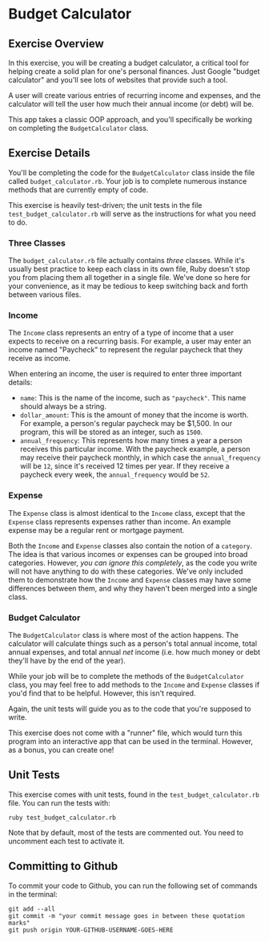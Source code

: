 # Budget Calculator

## Exercise Overview

In this exercise, you will be creating a budget calculator, a critical tool for helping create a solid plan for one's personal finances. Just Google "budget calculator" and you'll see lots of websites that provide such a tool.

A user will create various entries of recurring income and expenses, and the calculator will tell the user how much their annual income (or debt) will be.

This app takes a classic OOP approach, and you'll specifically be working on completing the `BudgetCalculator` class.

## Exercise Details

You'll be completing the code for the `BudgetCalculator` class inside the file called `budget_calculator.rb`. Your job is to complete numerous instance methods that are currently empty of code.

This exercise is heavily test-driven; the unit tests in the file `test_budget_calculator.rb` will serve as the instructions for what you need to do.

### Three Classes

The `budget_calculator.rb` file actually contains _three_ classes. While it's usually best practice to keep each class in its own file, Ruby doesn't stop you from placing them all together in a single file. We've done so here for your convenience, as it may be tedious to keep switching back and forth between various files.

### Income

The `Income` class represents an entry of a type of income that a user expects to receive on a recurring basis. For example, a user may enter an income named "Paycheck" to represent the regular paycheck that they receive as income.

When entering an income, the user is required to enter three important details:

- `name`: This is the name of the income, such as `"paycheck"`. This name should always be a string.
- `dollar_amount`: This is the amount of money that the income is worth. For example, a person's regular paycheck may be $1,500. In our program, this will be stored as an integer, such as `1500`.
- `annual_frequency`: This represents how many times a year a person receives this particular income. With the paycheck example, a person may receive their paycheck monthly, in which case the `annual_frequency` will be `12`, since it's received 12 times per year. If they receive a paycheck every week, the `annual_frequency` would be `52`.

### Expense

The `Expense` class is almost identical to the `Income` class, except that the `Expense` class represents expenses rather than income. An example expense may be a regular rent or mortgage payment.

Both the `Income` and `Expense` classes also contain the notion of a `category`. The idea is that various incomes or expenses can be grouped into broad categories. However, _you can ignore this completely_, as the code you write will not have anything to do with these categories. We've only included them to demonstrate how the `Income` and `Expense` classes may have some differences between them, and why they haven't been merged into a single class.

### Budget Calculator

The `BudgetCalculator` class is where most of the action happens. The calculator will calculate things such as a person's total annual income, total annual expenses, and total annual _net_ income (i.e. how much money or debt they'll have by the end of the year).

While your job will be to complete the methods of the `BudgetCalculator` class, you may feel free to add methods to the `Income` and `Expense` classes if you'd find that to be helpful. However, this isn't required.

Again, the unit tests will guide you as to the code that you're supposed to write.

This exercise does not come with a "runner" file, which would turn this program into an interactive app that can be used in the terminal. However, as a bonus, you can create one!

## Unit Tests

This exercise comes with unit tests, found in the `test_budget_calculator.rb` file. You can run the tests with:

```
ruby test_budget_calculator.rb
```

Note that by default, most of the tests are commented out. You need to uncomment each test to activate it.

## Committing to Github

To commit your code to Github, you can run the following set of commands in the terminal:

```
git add --all
git commit -m "your commit message goes in between these quotation marks"
git push origin YOUR-GITHUB-USERNAME-GOES-HERE
```
